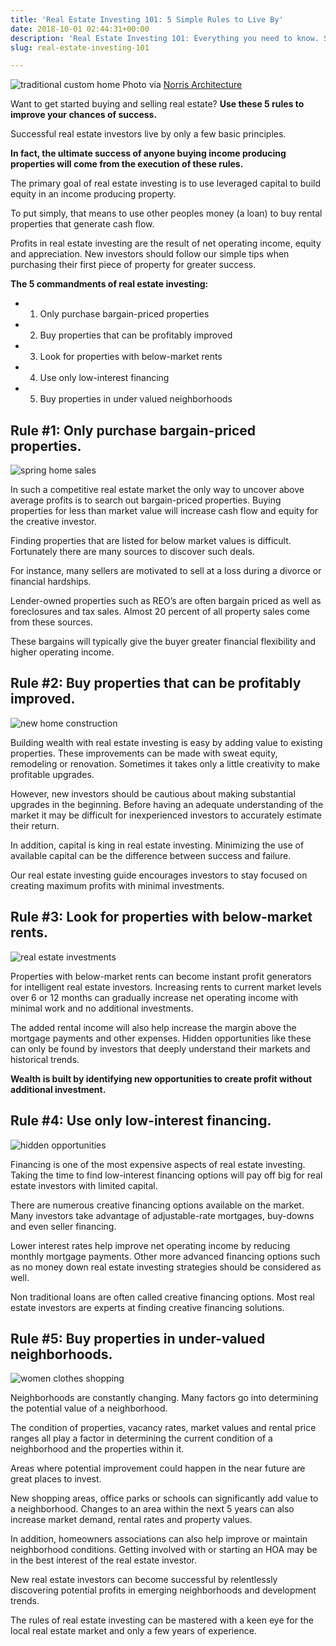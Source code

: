 ```yaml
---
title: 'Real Estate Investing 101: 5 Simple Rules to Live By'
date: 2018-10-01 02:44:31+00:00
description: 'Real Estate Investing 101: Everything you need to know. Start your journey towards wealth and freedom with these simple rules to investing in real estate.'
slug: real-estate-investing-101

---
```


![traditional custom home](https://www.doorwaysmagazine.com/wp-content/uploads/traditional_custom_home.jpg) 
Photo via [Norris Architecture](http://www.houzz.com/photos/238700/Stone-Residence-1-traditional-exterior-nashville)

Want to get started buying and selling real estate? **Use these 5 rules to improve your chances of success.**

Successful real estate investors live by only a few basic principles. 

**In fact, the ultimate success of anyone buying income producing properties will come from the execution of these rules.**

The primary goal of real estate investing is to use leveraged capital to build equity in an income producing property. 

To put simply, that means to use other peoples money (a loan) to buy rental properties that generate cash flow.

Profits in real estate investing are the result of net operating income, equity and appreciation. New investors should follow our simple tips when purchasing their first piece of property for greater success. 

**The 5 commandments of real estate investing:**




  * 1. Only purchase bargain-priced properties


  * 2. Buy properties that can be profitably improved


  * 3. Look for properties with below-market rents


  * 4. Use only low-interest financing


  * 5. Buy properties in under valued neighborhoods





## Rule #1: Only purchase bargain-priced properties.



![spring home sales](https://www.doorwaysmagazine.com/wp-content/uploads/spring_home_sales-300x300.jpg)

In such a competitive real estate market the only way to uncover above average profits is to search out bargain-priced properties. Buying properties for less than market value will increase cash flow and equity for the creative investor. 

Finding properties that are listed for below market values is difficult. Fortunately there are many sources to discover such deals. 

For instance, many sellers are motivated to sell at a loss during a divorce or financial hardships. 

Lender-owned properties such as REO’s are often bargain priced as well as foreclosures and tax sales. Almost 20 percent of all property sales come from these sources. 

These bargains will typically give the buyer greater financial flexibility and higher operating income.



## Rule #2: Buy properties that can be profitably improved.



![new home construction](https://www.doorwaysmagazine.com/wp-content/uploads/new_home_construction-300x201.jpg)

Building wealth with real estate investing is easy by adding value to existing properties. These improvements can be made with sweat equity, remodeling or renovation. Sometimes it takes only a little creativity to make profitable upgrades. 

However, new investors should be cautious about making substantial upgrades in the beginning. Before having an adequate understanding of the market it may be difficult for inexperienced investors to accurately estimate their return. 

In addition, capital is king in real estate investing. Minimizing the use of available capital can be the difference between success and failure. 

Our real estate investing guide encourages investors to stay focused on creating maximum profits with minimal investments.



## Rule #3: Look for properties with below-market rents.



![real estate investments](https://www.doorwaysmagazine.com/wp-content/uploads/real_estate_investments-300x225.jpg)

Properties with below-market rents can become instant profit generators for intelligent real estate investors. Increasing rents to current market levels over 6 or 12 months can gradually increase net operating income with minimal work and no additional investments. 

The added rental income will also help increase the margin above the mortgage payments and other expenses. Hidden opportunities like these can only be found by investors that deeply understand their markets and historical trends. 

**Wealth is built by identifying new opportunities to create profit without additional investment.**



## Rule #4: Use only low-interest financing.



![hidden opportunities](https://www.doorwaysmagazine.com/wp-content/uploads/hidden_opportunities-300x200.jpg)

Financing is one of the most expensive aspects of real estate investing. Taking the time to find low-interest financing options will pay off big for real estate investors with limited capital. 

There are numerous creative financing options available on the market. Many investors take advantage of adjustable-rate mortgages, buy-downs and even seller financing.

Lower interest rates help improve net operating income by reducing monthly mortgage payments. Other more advanced financing options such as no money down real estate investing strategies should be considered as well. 

Non traditional loans are often called creative financing options. Most real estate investors are experts at finding creative financing solutions.



## Rule #5: Buy properties in under-valued neighborhoods.



![women clothes shopping](https://www.doorwaysmagazine.com/wp-content/uploads/women_clothes_shopping-300x200.jpg)

Neighborhoods are constantly changing. Many factors go into determining the potential value of a neighborhood. 

The condition of properties, vacancy rates, market values and rental price ranges all play a factor in determining the current condition of a neighborhood and the properties within it. 

Areas where potential improvement could happen in the near future are great places to invest. 

New shopping areas, office parks or schools can significantly add value to a neighborhood. Changes to an area within the next 5 years can also increase market demand, rental rates and property values. 

In addition, homeowners associations can also help improve or maintain neighborhood conditions. Getting involved with or starting an HOA may be in the best interest of the real estate investor.

New real estate investors can become successful by relentlessly discovering potential profits in emerging neighborhoods and development trends.

The rules of real estate investing can be mastered with a keen eye for the local real estate market and only a few years of experience. 
